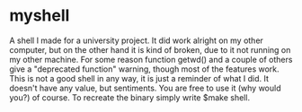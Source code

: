 # myshell
A shell I made for a university project.
It did work alright on my other computer, but on the other hand it is kind of broken, due to it not running on my other machine. For some reason function getwd() and a couple of others give a "deprecated function" warning, though most of the features work. This is not a good shell in any way, it is just a reminder of what I did. It doesn't have any value, but sentiments. You are free to use it (why would you?) of course.
To recreate the binary simply write $make shell.
